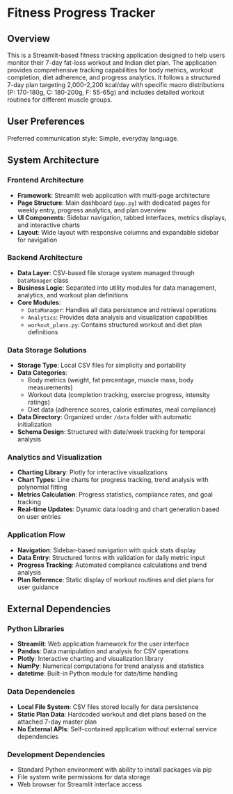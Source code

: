 # Fitness Progress Tracker

## Overview

This is a Streamlit-based fitness tracking application designed to help users monitor their 7-day fat-loss workout and Indian diet plan. The application provides comprehensive tracking capabilities for body metrics, workout completion, diet adherence, and progress analytics. It follows a structured 7-day plan targeting 2,000-2,200 kcal/day with specific macro distributions (P: 170-180g, C: 180-200g, F: 55-65g) and includes detailed workout routines for different muscle groups.

## User Preferences

Preferred communication style: Simple, everyday language.

## System Architecture

### Frontend Architecture
- **Framework**: Streamlit web application with multi-page architecture
- **Page Structure**: Main dashboard (`app.py`) with dedicated pages for weekly entry, progress analytics, and plan overview
- **UI Components**: Sidebar navigation, tabbed interfaces, metrics displays, and interactive charts
- **Layout**: Wide layout with responsive columns and expandable sidebar for navigation

### Backend Architecture
- **Data Layer**: CSV-based file storage system managed through `DataManager` class
- **Business Logic**: Separated into utility modules for data management, analytics, and workout plan definitions
- **Core Modules**:
  - `DataManager`: Handles all data persistence and retrieval operations
  - `Analytics`: Provides data analysis and visualization capabilities
  - `workout_plans.py`: Contains structured workout and diet plan definitions

### Data Storage Solutions
- **Storage Type**: Local CSV files for simplicity and portability
- **Data Categories**:
  - Body metrics (weight, fat percentage, muscle mass, body measurements)
  - Workout data (completion tracking, exercise progress, intensity ratings)
  - Diet data (adherence scores, calorie estimates, meal compliance)
- **Data Directory**: Organized under `/data` folder with automatic initialization
- **Schema Design**: Structured with date/week tracking for temporal analysis

### Analytics and Visualization
- **Charting Library**: Plotly for interactive visualizations
- **Chart Types**: Line charts for progress tracking, trend analysis with polynomial fitting
- **Metrics Calculation**: Progress statistics, compliance rates, and goal tracking
- **Real-time Updates**: Dynamic data loading and chart generation based on user entries

### Application Flow
- **Navigation**: Sidebar-based navigation with quick stats display
- **Data Entry**: Structured forms with validation for daily metric input
- **Progress Tracking**: Automated compliance calculations and trend analysis
- **Plan Reference**: Static display of workout routines and diet plans for user guidance

## External Dependencies

### Python Libraries
- **Streamlit**: Web application framework for the user interface
- **Pandas**: Data manipulation and analysis for CSV operations
- **Plotly**: Interactive charting and visualization library
- **NumPy**: Numerical computations for trend analysis and statistics
- **datetime**: Built-in Python module for date/time handling

### Data Dependencies
- **Local File System**: CSV files stored locally for data persistence
- **Static Plan Data**: Hardcoded workout and diet plans based on the attached 7-day master plan
- **No External APIs**: Self-contained application without external service dependencies

### Development Dependencies
- Standard Python environment with ability to install packages via pip
- File system write permissions for data storage
- Web browser for Streamlit interface access